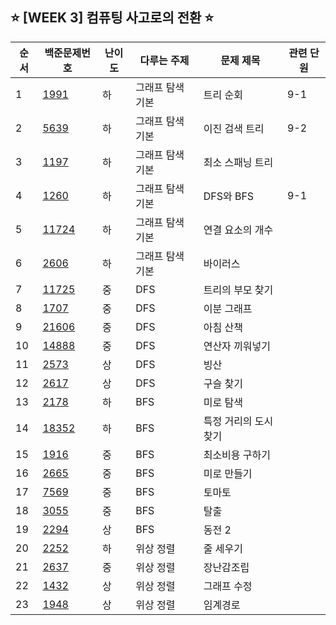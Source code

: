 ## ⭐️ [WEEK 3] 컴퓨팅 사고로의 전환 ⭐️

| 순서 | 백준문제번호               | 난이도 | 다루는 주제      | 문제 제목             | 관련 단원 |
| ---- | -------------------------- | ------ | ---------------- | --------------------- | --------- |
| 1    | [1991](./python/1991.py)   | 하     | 그래프 탐색 기본 | 트리 순회             | 9-1       |
| 2    | [5639](./python/5639.py)   | 하     | 그래프 탐색 기본 | 이진 검색 트리        | 9-2       |
| 3    | [1197](./python/1197.py)   | 하     | 그래프 탐색 기본 | 최소 스패닝 트리      |           |
| 4    | [1260](./python/1260.py)   | 하     | 그래프 탐색 기본 | DFS와 BFS             | 9-1       |
| 5    | [11724](./python/11724.py) | 하     | 그래프 탐색 기본 | 연결 요소의 개수      |           |
| 6    | [2606](./python/2606.py)   | 하     | 그래프 탐색 기본 | 바이러스              |           |
| 7    | [11725](./python/11725.py) | 중     | DFS              | 트리의 부모 찾기      |           |
| 8    | [1707](./python/1707.py)   | 중     | DFS              | 이분 그래프           |           |
| 9    | [21606](./python/21606.py) | 중     | DFS              | 아침 산책             |           |
| 10   | [14888](./python/14888.py) | 중     | DFS              | 연산자 끼워넣기       |           |
| 11   | [2573](./python/2573.py)   | 상     | DFS              | 빙산                  |           |
| 12   | [2617](./python/2617.py)   | 상     | DFS              | 구슬 찾기             |           |
| 13   | [2178](./python/2178.py)   | 하     | BFS              | 미로 탐색             |           |
| 14   | [18352](./python/18352.py) | 하     | BFS              | 특정 거리의 도시 찾기 |           |
| 15   | [1916](./python/1916.py)   | 중     | BFS              | 최소비용 구하기       |           |
| 16   | [2665](./python/2665.py)   | 중     | BFS              | 미로 만들기           |           |
| 17   | [7569](./python/7569.py)   | 중     | BFS              | 토마토                |           |
| 18   | [3055](./python/3055.py)   | 중     | BFS              | 탈출                  |           |
| 19   | [2294](./python/2294.py)   | 상     | BFS              | 동전 2                |           |
| 20   | [2252](./python/2252.py)   | 하     | 위상 정렬        | 줄 세우기             |           |
| 21   | [2637](./python/2637.py)   | 중     | 위상 정렬        | 장난감조립            |           |
| 22   | [1432](./python/1432.py)   | 상     | 위상 정렬        | 그래프 수정           |           |
| 23   | [1948](./python/1948.py)   | 상     | 위상 정렬        | 임계경로              |           |
